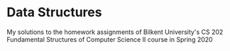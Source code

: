# Data Structures

My solutions to the homework assignments of Bilkent University's CS 202 Fundamental Structures of Computer Science II course in Spring 2020
